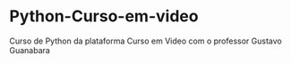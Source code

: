 # Python-Curso-em-video
 Curso de Python da plataforma Curso em Video com o professor Gustavo Guanabara
